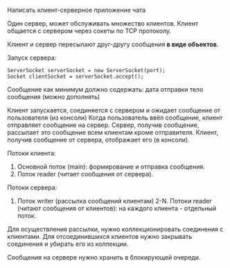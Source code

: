 Написать клиент-серверное приложение чата

Один сервер, может обслуживать множество клиентов.
Клиент общается с сервером через сокеты по TCP протоколу.

Клиент и сервер пересылают друг-другу сообщения **в виде объектов**.

Запуск сервера:

    ServerSocket serverSocket = new ServerSocket(port);
    Socket clientSocket = serverSocket.accept();

Сообщение
как минимум должно содержать:
дата отправки
тело сообщения
(можно дополнять)

Клиент запускается, соединяется с сервером и ожидает сообщение от пользователя (из консоли)
Когда пользователь ввёл сообщение, клиент отправляет сообщение на сервер.
Сервер, получив сообщение, рассылает это сообщение всем клиентам кроме отправителя.
Клиент, получив сообщение от сервера, отображает его (в консоли).

Потоки клиента:
1. Основной поток (main): формирование и отправка сообщения.
2. Поток reader (читает сообщения от сервера).

Потоки сервера: 
1. Поток writer (рассылка сообщений клиентам)
2-N. Потоки reader (читают сообщения от клиентов): на каждого клиента - отдельный поток. 

Для осуществления рассылки, нужно коллекционировать соединения с клиентами.
Для отсоединившихся клиентов нужно закрывать соединения и убирать его из коллекции.

Сообщения на сервере нужно хранить в блокирующей очереди.
